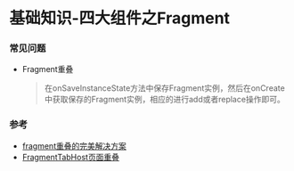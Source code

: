 # 基础知识-四大组件之Fragment

### 常见问题
* Fragment重叠
	
	> 在onSaveInstanceState方法中保存Fragment实例，然后在onCreate中获取保存的Fragment实例，相应的进行add或者replace操作即可。

### 参考
* [fragment重叠的完美解决方案](https://blog.csdn.net/yuzhiqiang_1993/article/details/75014591)
* [FragmentTabHost页面重叠](https://blog.csdn.net/u011803341/article/details/68064339)